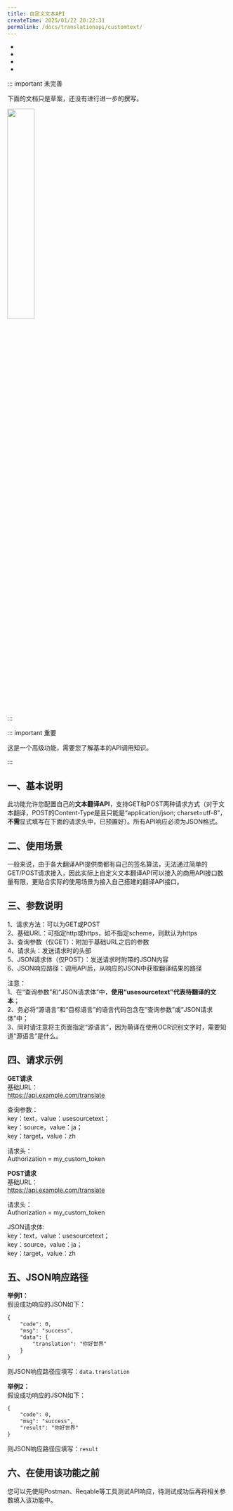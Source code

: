 ```yaml
---
title: 自定义文本API
createTime: 2025/01/22 20:22:31
permalink: /docs/translationapi/customtext/
---
```


- <Badge type="cimportant" text="是否需要网络：不能确定" />
- <Badge type="tip" text="是否需要申请API Key：不能确定" />
- <Badge type="warning" text="支持的翻译模式：OCR" />
- <Badge type="danger" text="翻译质量：不能确定" />

::: important 未完善

下面的文档只是草案，还没有进行进一步的撰写。

<img src="https://img.moetranslate.top/under_construction.png" width="35%" />

:::


::: important 重要

这是一个高级功能，需要您了解基本的API调用知识。

:::


## 一、基本说明
此功能允许您配置自己的<b>文本翻译API</b>，支持GET和POST两种请求方式（对于文本翻译，POST的Content-Type是且只能是“application/json; charset=utf-8”，<b>不需</b>显式填写在下面的请求头中，已预置好）。所有API响应必须为JSON格式。

## 二、使用场景
一般来说，由于各大翻译API提供商都有自己的签名算法，无法通过简单的GET/POST请求接入，因此实际上自定义文本翻译API可以接入的商用API接口数量有限，更贴合实际的使用场景为接入自己搭建的翻译API接口。

## 三、参数说明
1、请求方法：可以为GET或POST  
2、基础URL：可指定http或https，如不指定scheme，则默认为https  
3、查询参数（仅GET）：附加于基础URL之后的参数  
4、请求头：发送请求时的头部  
5、JSON请求体（仅POST）：发送请求时附带的JSON内容  
6、JSON响应路径：调用API后，从响应的JSON中获取翻译结果的路径  

注意：  
1、在“查询参数”和“JSON请求体”中，<b>使用“usesourcetext”代表待翻译的文本</b>；  
2、务必将“源语言”和“目标语言”的语言代码包含在“查询参数”或“JSON请求体”中；  
3、同时请注意将主页面指定“源语言”，因为萌译在使用OCR识别文字时，需要知道“源语言”是什么。  

##  四、请求示例
<b>GET请求</b>  
基础URL：  
https://api.example.com/translate  

查询参数：  
key：text，value：usesourcetext；  
key：source，value：ja；  
key：target，value：zh  

请求头：  
Authorization = my_custom_token  

<b>POST请求</b>  
基础URL：  
https://api.example.com/translate  

请求头：  
Authorization = my_custom_token  

JSON请求体:  
key：text，value：usesourcetext；  
key：source，value：ja；  
key：target，value：zh  


## 五、JSON响应路径
<b>举例1：</b>  
假设成功响应的JSON如下：  

```md
{
    "code": 0,
    "msg": "success",
    "data": {
        "translation": "你好世界"
    }
}
```

则JSON响应路径应填写：`data.translation`  

<b>举例2：</b>  
假设成功响应的JSON如下：  

```md
{
    "code": 0,
    "msg": "success",
    "result": "你好世界"
}
```

则JSON响应路径应填写：`result`  

## 六、在使用该功能之前
您可以先使用Postman、Reqable等工具测试API响应，待测试成功后再将相关参数填入该功能中。